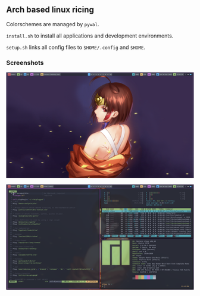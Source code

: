 ## Arch based linux ricing

Colorschemes are managed by `pywal`.

`install.sh` to install all applications and development environments.

`setup.sh` links all config files to `$HOME/.config` and `$HOME`.

### Screenshots

![Screenshot](./images/scrot.png)

![Screenshot Fake Busy](./images/scrot-busy.png)
